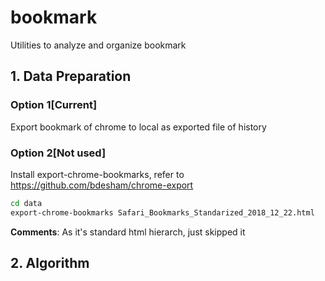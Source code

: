 # bookmark
Utilities to analyze and organize bookmark

## 1. Data Preparation

### Option 1[Current]
Export bookmark of chrome to local as exported file of history
### Option 2[Not used]
Install export-chrome-bookmarks, refer to https://github.com/bdesham/chrome-export
```bash
cd data
export-chrome-bookmarks Safari_Bookmarks_Standarized_2018_12_22.html
```
**Comments**: As it's standard html hierarch, just skipped it

## 2. Algorithm
